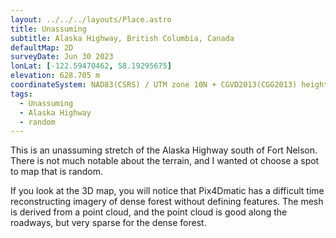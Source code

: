 ```yaml
---
layout: ../../../layouts/Place.astro
title: Unassuming
subtitle: Alaska Highway, British Columbia, Canada
defaultMap: 2D
surveyDate: Jun 30 2023
lonLat: [-122.59470462, 58.19295675]
elevation: 628.705 m
coordinateSystem: NAD83(CSRS) / UTM zone 10N + CGVD2013(CGG2013) height
tags:
  - Unassuming
  - Alaska Highway
  - random
---
```


This is an unassuming stretch of the Alaska Highway south of Fort Nelson. There is not much notable about the terrain, and I wanted ot choose a spot to map that is random.

If you look at the 3D map, you will notice that Pix4Dmatic has a difficult time reconstructing imagery of dense forest without defining features. The mesh is derived from a point cloud, and the point cloud is good along the roadways, but very sparse for the dense forest.

